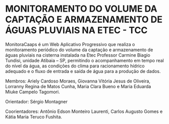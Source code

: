# MONITORAMENTO DO VOLUME DA CAPTAÇÃO E ARMAZENAMENTO DE ÁGUAS PLUVIAIS NA ETEC - TCC

MonitoraCaaps é um Web Aplicativo Progressivo que realiza o monitoramento periódico do volume da captação e armazenamento de águas pluviais na cisterna instalada na Etec Professor Carmine Biagio Tundisi, unidade Atibaia – SP, permitindo o acompanhamento em tempo real do nível da água, as condições do clima para racionamento hídrico adequado e o fluxo de entrada e saída de água para a produção de dados. 

Membros:
Ariely Cardoso Moraes,
Giovanna Vitória Jesus de Oliveira,
Lorranny Regina de Matos Cunha,
Maria Clara Bueno e
Maria Eduarda Miuke Campelo Tagomori.

Orientador:
Sérgio Montagner

Coorientadores:
Antônio Edson Monteiro Laurenti,
Carlos Augusto Gomes e
Kátia Maria Teruco Fushita.
